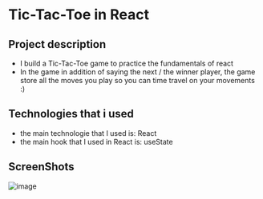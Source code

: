 # Tic-Tac-Toe in React

## Project description
- I build a Tic-Tac-Toe game to practice the fundamentals of react
- In the game in addition of saying the next / the winner player, the game store all the moves you play so you can time travel on your movements :)

## Technologies that i used
- the main technologie that I used is:  React
- the main hook that I used in React is:  useState

## ScreenShots
![image](https://user-images.githubusercontent.com/100240279/223192994-d08f9e6c-32b6-4102-ae71-adf26c410091.png)
